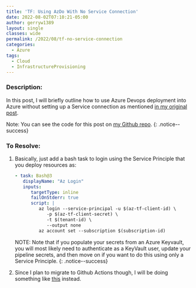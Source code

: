 ```yaml
---
title: 'TF: Using AzDo With No Service Connection'
date: 2022-08-02T07:10:21-05:00
author: gerryw1389
layout: single
classes: wide
permalink: /2022/08/tf-no-service-connection
categories:
  - Azure
tags:
  - Cloud
  - InfrastructureProvisioning
---
```

<!--more-->

### Description:

In this post, I will briefly outline how to use Azure Devops deployment into Azure without setting up a Service connection as mentioned [in my original post](https://automationadmin.com/2022/05/setup-azdo-terraform/). 

Note: You can see the code for this post on [my Github repo](https://github.com/gerryw1389/terraform-examples/tree/main/2022-08-02-tf-no-service-connection).
{: .notice--success}

### To Resolve:

1. Basically, just add a bash task to login using the Service Principle that you deploy resources as:

   ```yaml
   - task: Bash@3
      displayName: "Az Login"
      inputs:
         targetType: inline
         failOnStderr: true
         script: |
            az login --service-principal -u $(az-tf-client-id) \
               -p $(az-tf-client-secret) \
               -t $(tenant-id) \
               --output none
            az account set --subscription $(subscription-id)
   ```

   NOTE: Note that if you populate your secrets from an Azure Keyvault, you will most likely need to authenticate as a KeyVault user, update your pipeline secrets, and then move on if you want to do this using only a Service Principle. 
   {: .notice--success}

2. Since I plan to migrate to Github Actions though, I will be doing something like [this](https://learn.microsoft.com/en-us/azure/developer/github/github-key-vault) instead.